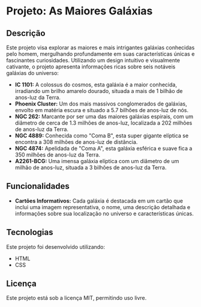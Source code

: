 # Projeto: As Maiores Galáxias

## Descrição

Este projeto visa explorar as maiores e mais intrigantes galáxias conhecidas pelo homem, mergulhando profundamente em suas características únicas e fascinantes curiosidades. Utilizando um design intuitivo e visualmente cativante, o projeto apresenta informações ricas sobre seis notáveis galáxias do universo:

- **IC 1101:** A colossus do cosmos, esta galáxia é a maior conhecida, irradiando um brilho amarelo dourado, situada a mais de 1 bilhão de anos-luz da Terra.
- **Phoenix Cluster:** Um dos mais massivos conglomerados de galáxias, envolto em matéria escura e situado a 5.7 bilhões de anos-luz de nós.
- **NGC 262:** Marcante por ser uma das maiores galáxias espirais, com um diâmetro de cerca de 1.3 milhões de anos-luz, localizada a 202 milhões de anos-luz da Terra.
- **NGC 4889:** Conhecida como "Coma B", esta super gigante elíptica se encontra a 308 milhões de anos-luz de distância.
- **NGC 4874:** Apelidada de "Coma A", esta galáxia esférica e suave fica a 350 milhões de anos-luz da Terra.
- **A2261-BCG:** Uma imensa galáxia elíptica com um diâmetro de um milhão de anos-luz, situada a 3 bilhões de anos-luz da Terra.

## Funcionalidades

- **Cartões Informativos:** Cada galáxia é destacada em um cartão que inclui uma imagem representativa, o nome, uma descrição detalhada e informações sobre sua localização no universo e características únicas.

## Tecnologias

Este projeto foi desenvolvido utilizando:

- HTML
- CSS

## Licença

Este projeto está sob a licença MIT, permitindo uso livre.


